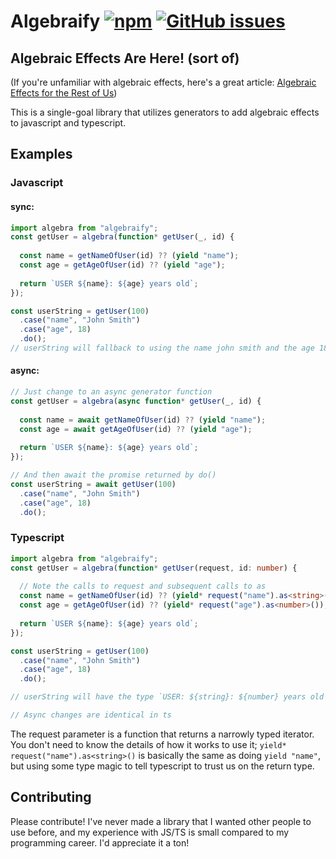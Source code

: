 # Algebraify [![npm](https://img.shields.io/npm/v/algebraify?style=for-the-badge)](https://www.npmjs.com/package/algebraify)  [![GitHub issues](https://img.shields.io/github/issues/protowalker/algebraify?style=for-the-badge)](https://github.com/Protowalker/algebraify/issues)

## Algebraic Effects Are Here! (sort of)

(If you're unfamiliar with algebraic effects, here's a great article: [Algebraic Effects for the Rest of Us](https://overreacted.io/algebraic-effects-for-the-rest-of-us/))

This is a single-goal library that utilizes generators to add algebraic effects to javascript and typescript.

## Examples

### Javascript
#### sync:
```js
import algebra from "algebraify";
const getUser = algebra(function* getUser(_, id) {
  
  const name = getNameOfUser(id) ?? (yield "name");
  const age = getAgeOfUser(id) ?? (yield "age");
  
  return `USER ${name}: ${age} years old`;
});

const userString = getUser(100)
  .case("name", "John Smith")
  .case("age", 18)
  .do();
// userString will fallback to using the name john smith and the age 18 if those respective calls fail

```


#### async:
```js
// Just change to an async generator function
const getUser = algebra(async function* getUser(_, id) {
  
  const name = await getNameOfUser(id) ?? (yield "name");
  const age = await getAgeOfUser(id) ?? (yield "age");
  
  return `USER ${name}: ${age} years old`;
});

// And then await the promise returned by do()
const userString = await getUser(100)
  .case("name", "John Smith")
  .case("age", 18)
  .do();
```


### Typescript
```ts
import algebra from "algebraify";
const getUser = algebra(function* getUser(request, id: number) {
  
  // Note the calls to request and subsequent calls to as
  const name = getNameOfUser(id) ?? (yield* request("name").as<string>());
  const age = getAgeOfUser(id) ?? (yield* request("age").as<number>());
  
  return `USER ${name}: ${age} years old`;
});

const userString = getUser(100)
  .case("name", "John Smith")
  .case("age", 18)
  .do();

// userString will have the type `USER: ${string}: ${number} years old`

// Async changes are identical in ts
```

The request parameter is a function that returns a narrowly typed iterator. You don't need to know the details of how it works to use it; `yield* request("name").as<string>()` is basically the same as doing `yield "name"`, but using some type magic to tell typescript to trust us on the return type.


## Contributing
Please contribute! I've never made a library that I wanted other people to use before, and my experience with JS/TS is small compared to my programming career. I'd appreciate it a ton!

